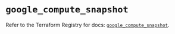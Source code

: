 # `google_compute_snapshot`

Refer to the Terraform Registry for docs: [`google_compute_snapshot`](https://registry.terraform.io/providers/hashicorp/google/5.12.0/docs/resources/compute_snapshot).
